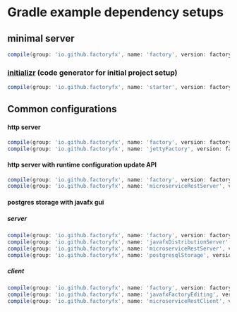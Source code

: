 # Gradle example dependency setups

## minimal server
```groovy
compile(group: 'io.github.factoryfx', name: 'factory', version: factoryfxVersion)
```
### [initializr](./../initializr) (code generator for initial project setup)  
```groovy
compile(group: 'io.github.factoryfx', name: 'starter', version: factoryfxVersion)
```

## Common configurations

#### http server
```groovy
compile(group: 'io.github.factoryfx', name: 'factory', version: factoryfxVersion)
compile(group: 'io.github.factoryfx', name: 'jettyFactory', version: factoryfxVersion)
```

#### http server with runtime configuration update API
```groovy
compile(group: 'io.github.factoryfx', name: 'factory', version: factoryfxVersion)
compile(group: 'io.github.factoryfx', name: 'microserviceRestServer', version: factoryfxVersion)
```

#### postgres storage with javafx gui
##### server
```groovy
compile(group: 'io.github.factoryfx', name: 'factory', version: factoryfxVersion)
compile(group: 'io.github.factoryfx', name: 'javafxDistributionServer', version: factoryfxVersion)
compile(group: 'io.github.factoryfx', name: 'microserviceRestServer', version: factoryfxVersion)
compile(group: 'io.github.factoryfx', name: 'postgresqlStorage', version: factoryfxVersion)
```
##### client
```groovy
compile(group: 'io.github.factoryfx', name: 'factory', version: factoryfxVersion)
compile(group: 'io.github.factoryfx', name: 'javafxFactoryEditing', version: factoryfxVersion)
compile(group: 'io.github.factoryfx', name: 'microserviceRestClient', version: factoryfxVersion)
```



